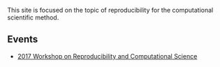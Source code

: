 This site is focused on the topic of reproducibility for the computational scientific method.

## Events
- [2017 Workshop on Reproducibility and Computational Science](ReproducibilityWorkshop2017.md)
